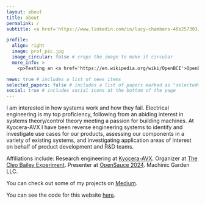 ```yaml
---
layout: about
title: about
permalink: /
subtitle: <a href='https://www.linkedin.com/in/lucy-chambers-46b257303/'>LinkedIn</a>. Research Engineering. Liberty, SC. lucycchambers12@gmail.com.

profile:
  align: right
  image: prof_pic.jpg
  image_circular: false # crops the image to make it circular
  more_info: >
    <p>Testing an <a href='https://en.wikipedia.org/wiki/OpenBCI'>OpenBCI</a> at Clemson University :)</p>

news: true # includes a list of news items
selected_papers: false # includes a list of papers marked as "selected={true}"
social: true # includes social icons at the bottom of the page
---
```


I am interested in how systems work and how they fail. Electrical engineering is my top proficiency, following from an abiding interest in systems theory/control theory meeting a passion for building machines. At Kyocera-AVX I have been reverse engineering systems to identify and investigate use cases for our products, assessing our components in a variety of existing systems, and investigating application areas of interest on behalf of product development and R&D teams.

Affiliations include:
Research engineering at <a href='https://www.kyocera-avx.com/'>Kyocera-AVX</a>.
Organizer at <a href='https://www.cleobailey.org/'>The Cleo Bailey Experiment</a>.
Presenter at <a href='https://opensauce.com/'>OpenSauce 2024</a>. 
Machinic Garden LLC.

You can check out some of my projects on <a href='https://medium.com/@machinegirl'>Medium</a>.

You can see the code for this website <a href='https://github.com/eigenlucy/eigenlucy.github.io'>here</a>.
